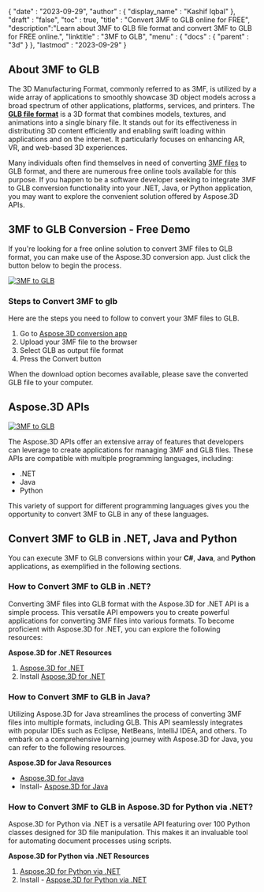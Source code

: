 {
  "date" : "2023-09-29",
  "author" : {
    "display_name" : "Kashif Iqbal"
  },
  "draft" : "false",
  "toc" : true,
  "title" : "Convert 3MF to GLB online for FREE",
  "description":"Learn about 3MF to GLB file format and convert 3MF to GLB for FREE online.",
  "linktitle" : "3MF to GLB",
  "menu" : {
    "docs" : {
      "parent" : "3d"
    }
  },
  "lastmod" : "2023-09-29"
}

## About 3MF to GLB

The 3D Manufacturing Format, commonly referred to as 3MF, is utilized by a wide array of applications to smoothly showcase 3D object models across a broad spectrum of other applications, platforms, services, and printers. The **[GLB file format](/3d/glb/)** is a 3D format that combines models, textures, and animations into a single binary file. It stands out for its effectiveness in distributing 3D content efficiently and enabling swift loading within applications and on the internet. It particularly focuses on enhancing AR, VR, and web-based 3D experiences.

Many individuals often find themselves in need of converting [3MF files](/3d/3mf/) to GLB format, and there are numerous free online tools available for this purpose. If you happen to be a software developer seeking to integrate 3MF to GLB conversion functionality into your .NET, Java, or Python application, you may want to explore the convenient solution offered by Aspose.3D APIs.

## 3MF to GLB Conversion - Free Demo

If you're looking for a free online solution to convert 3MF files to GLB format, you can make use of the Aspose.3D conversion app. Just click the button below to begin the process.

[![3MF to GLB](../3mf-to-glb.png)](https://products.aspose.app/3d/conversion/3mf-to-glb/)

### Steps to Convert 3MF to glb

Here are the steps you need to follow to convert your 3MF files to GLB.

1. Go to [Aspose.3D conversion app](https://products.aspose.app/3d/conversion/3mf-to-glb/)
1. Upload your 3MF file to the browser
1. Select GLB as output file format
1. Press the Convert button

When the download option becomes available, please save the converted GLB file to your computer.

## Aspose.3D APIs

[![3MF to GLB](../try-aspose-3d.png)](https://products.aspose.com/3d/)

The Aspose.3D APIs offer an extensive array of features that developers can leverage to create applications for managing 3MF and GLB files. These APIs are compatible with multiple programming languages, including:

 * .NET
 * Java
 * Python

This variety of support for different programming languages gives you the opportunity to convert 3MF to GLB in any of these languages.

## Convert 3MF to GLB in .NET, Java and Python

You can execute 3MF to GLB conversions within your **C#**, **Java**, and **Python** applications, as exemplified in the following sections.

### How to Convert 3MF to GLB in .NET?

Converting 3MF files into GLB format with the Aspose.3D for .NET API is a simple process. This versatile API empowers you to create powerful applications for converting 3MF files into various formats. To become proficient with Aspose.3D for .NET, you can explore the following resources:

**Aspose.3D for .NET Resources**

1. [Aspose.3D for .NET](https://products.aspose.com/3d/net/)
1. Install [Aspose.3D for .NET](https://docs.aspose.com/3d/net/installation/)

### How to Convert 3MF to GLB in Java?

Utilizing Aspose.3D for Java streamlines the process of converting 3MF files into multiple formats, including GLB. This API seamlessly integrates with popular IDEs such as Eclipse, NetBeans, IntelliJ IDEA, and others. To embark on a comprehensive learning journey with Aspose.3D for Java, you can refer to the following resources.

**Aspose.3D for Java Resources**

 * [Aspose.3D for Java](https://products.aspose.com/3d/java/)
 * Install- [Aspose.3D for Java](https://docs.aspose.com/3d/java/installation/)

### How to Convert 3MF to GLB in Aspose.3D for Python via .NET?

Aspose.3D for Python via .NET is a versatile API featuring over 100 Python classes designed for 3D file manipulation. This makes it an invaluable tool for automating document processes using scripts.

**Aspose.3D for Python via .NET Resources**

1. [Aspose.3D for Python via .NET](https://products.aspose.com/3d/python-net/)
1. Install - [Aspose.3D for Python via .NET](https://releases.aspose.com/3d/python-net/)